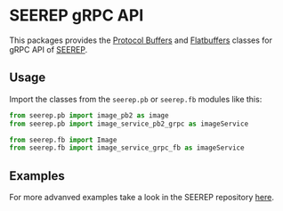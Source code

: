 # SEEREP gRPC API

This packages provides the [Protocol Buffers](https://protobuf.dev/) and
[Flatbuffers](https://google.github.io/flatbuffers/) classes for gRPC API of
[SEEREP](https://github.com/agri-gaia/seerep).

## Usage

Import the classes from the `seerep.pb` or `seerep.fb` modules like this:

```python
from seerep.pb import image_pb2 as image
from seerep.pb import image_service_pb2_grpc as imageService
```

```python
from seerep.fb import Image
from seerep.fb import image_service_grpc_fb as imageService
```

## Examples

For more advanved examples take a look in the SEEREP repository
[here](https://github.com/agri-gaia/seerep/tree/main/examples/python/gRPC).
